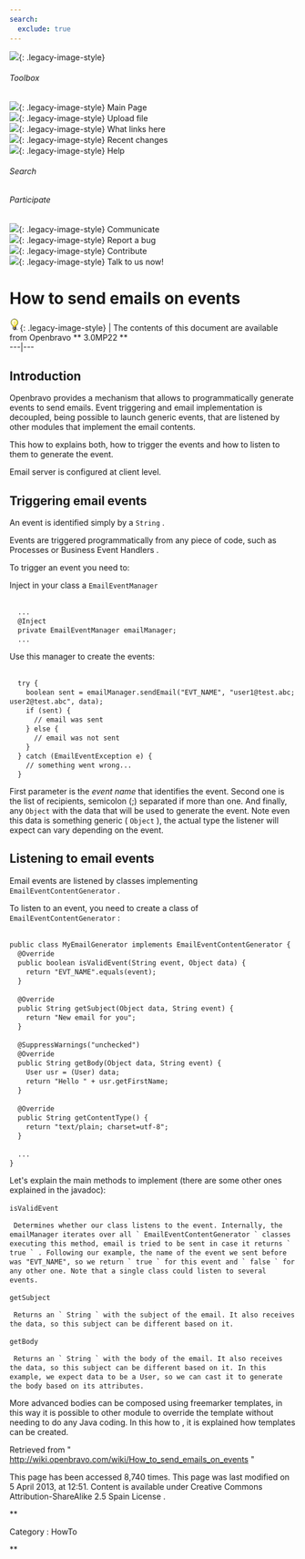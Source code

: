 ```yaml
---
search:
  exclude: true
---
```


![](skins/openbravo/images/social-blogs-sidebar-banner.png){: .legacy-image-style}

######  Toolbox

![](skins/openbravo/images/flecha1.jpg){: .legacy-image-style} Main Page  
![](skins/openbravo/images/flecha1.jpg){: .legacy-image-style} Upload file  
![](skins/openbravo/images/flecha1.jpg){: .legacy-image-style} What links here  
![](skins/openbravo/images/flecha1.jpg){: .legacy-image-style} Recent changes  
![](skins/openbravo/images/flecha1.jpg){: .legacy-image-style} Help  
  
  

######  Search

######  Participate

![](skins/openbravo/images/flecha1.jpg){: .legacy-image-style} Communicate  
![](skins/openbravo/images/flecha1.jpg){: .legacy-image-style} Report a bug  
![](skins/openbravo/images/flecha1.jpg){: .legacy-image-style} Contribute  
![](skins/openbravo/images/flecha1.jpg){: .legacy-image-style} Talk to us now!  

  

#  How to send emails on events

![](/assets/developer-guide/etendo-classic/how-to-guides/Bulbgraph.png){: .legacy-image-style} |  The
contents of this document are available from Openbravo ** 3.0MP22  **  
---|---  
  
##  Introduction

Openbravo provides a mechanism that allows to programmatically generate events
to send emails. Event triggering and email implementation is decoupled, being
possible to launch generic events, that are listened by other modules that
implement the email contents.

This how to explains both, how to trigger the events and how to listen to them
to generate the event.

Email server is  configured  at client level.

##  Triggering email events

An event is identified simply by a ` String ` .

Events are triggered programmatically from any piece of code, such as
Processes  or  Business Event Handlers  .

To trigger an event you need to:

Inject in your class a ` EmailEventManager `

    
    
     
      ...
      @Inject
      private EmailEventManager emailManager;
      ...

  
Use this manager to create the events:

    
    
     
      try {
        boolean sent = emailManager.sendEmail("EVT_NAME", "user1@test.abc; user2@test.abc", data);
        if (sent) {
          // email was sent
        } else {
          // email was not sent
        }
      } catch (EmailEventException e) {
        // something went wrong...
      }

First parameter is the _event name_ that identifies the event. Second one is
the list of recipients, semicolon (;) separated if more than one. And finally,
any ` Object ` with the data that will be used to generate the event. Note
even this data is something generic ( ` Object ` ), the actual type the
listener will expect can vary depending on the event.

##  Listening to email events

Email events are listened by classes implementing ` EmailEventContentGenerator
` .

To listen to an event, you need to create a class of `
EmailEventContentGenerator ` :

    
    
     
    public class MyEmailGenerator implements EmailEventContentGenerator {
      @Override
      public boolean isValidEvent(String event, Object data) {
        return "EVT_NAME".equals(event);
      }
     
      @Override
      public String getSubject(Object data, String event) {
        return "New email for you";
      }
     
      @SuppressWarnings("unchecked")
      @Override
      public String getBody(Object data, String event) {
        User usr = (User) data;
        return "Hello " + usr.getFirstName;
      }
     
      @Override
      public String getContentType() {
        return "text/plain; charset=utf-8";
      }
     
      ...
    }

Let's explain the main methods to implement (there are some other ones
explained in the javadoc):

` isValidEvent `

     Determines whether our class listens to the event. Internally, the emailManager iterates over all ` EmailEventContentGenerator ` classes executing this method, email is tried to be sent in case it returns ` true ` . Following our example, the name of the event we sent before was "EVT_NAME", so we return ` true ` for this event and ` false ` for any other one. Note that a single class could listen to several events. 

` getSubject `

     Returns an ` String ` with the subject of the email. It also receives the data, so this subject can be different based on it. 

` getBody `

     Returns an ` String ` with the body of the email. It also receives the data, so this subject can be different based on it. In this example, we expect data to be a User, so we can cast it to generate the body based on its attributes. 

  
More advanced bodies can be composed using freemarker templates, in this way
it is possible to other module to override the template without needing to do
any Java coding. In  this how to  , it is explained how templates can be
created.

Retrieved from "  http://wiki.openbravo.com/wiki/How_to_send_emails_on_events
"

This page has been accessed 8,740 times. This page was last modified on 5
April 2013, at 12:51. Content is available under  Creative Commons
Attribution-ShareAlike 2.5 Spain License  .

  
**

Category  :  HowTo

**

